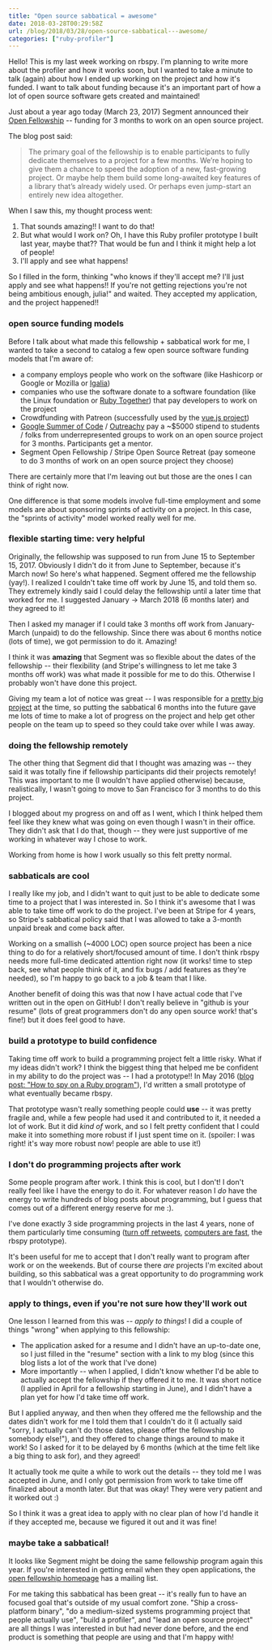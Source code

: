 ```yaml
---
title: "Open source sabbatical = awesome"
date: 2018-03-28T00:29:58Z
url: /blog/2018/03/28/open-source-sabbatical---awesome/
categories: ["ruby-profiler"]
---
```


Hello! This is my last week working on rbspy. I'm planning to write more about the profiler and how
it works soon, but I wanted to take a minute to talk (again) about how I ended up working on the
project and how it's funded. I want to talk about funding because it's an important part of how a
lot of open source software gets created and maintained!

Just about a year ago today (March 23, 2017) Segment announced their [Open Fellowship](https://segment.com/blog/segment-open-fellowship-2017/) -- funding for 3 months to work
on an open source project.

The blog post said:

> The primary goal of the fellowship is to enable participants to fully dedicate themselves to a project for a few months. We’re hoping to give them a chance to speed the adoption of a new, fast-growing project. Or maybe help them build some long-awaited key features of a library that’s already widely used. Or perhaps even jump-start an entirely new idea altogether.

When I saw this, my thought process went:

1. That sounds amazing!! I want to do that!
2. But what would I work on? Oh, I have this Ruby profiler prototype I built last year, maybe that??
   That would be fun and I think it might help a lot of people!
3. I'll apply and see what happens!

So I filled in the form, thinking "who knows if they'll accept me? I'll just apply and
see what happens!! If you're not getting rejections you're not being ambitious enough, julia!" and waited.
They accepted my application, and the project happened!!

### open source funding models

Before I talk about what made this fellowship + sabbatical work for me, I wanted to take a second to
catalog a few open source software funding models that I'm aware of:

* a company employs people who work on the software (like Hashicorp or Google or Mozilla or [Igalia](https://www.igalia.com/))
* companies who use the software donate to a software foundation (like the Linux foundation or 
  [Ruby Together](https://rubytogether.org/)) that pay developers to work on the project
* Crowdfunding with Patreon (successfully used by the [vue.js project](https://www.patreon.com/evanyou))
* [Google Summer of Code](https://summerofcode.withgoogle.com/) /
  [Outreachy](https://www.outreachy.org/) pay a ~$5000 stipend to students / folks from
  underrepresented groups to work on an open source project for 3 months. Participants get a mentor.
* Segment Open Fellowship / Stripe Open Source Retreat (pay someone to do 3 months of work on an
  open source project they choose)

There are certainly more that I'm leaving out but those are the ones I can think of right now.

One difference is that some models involve full-time employment and some models are about sponsoring
sprints of activity on a project. In this case, the "sprints of activity" model worked really well
for me.

### flexible starting time: very helpful

Originally, the fellowship was supposed to run from June 15 to September 15, 2017. Obviously I
didn't do it from June to September, because it's March now! So here's what happened. Segment offered me
the fellowship (yay!). I realized I couldn't take time off work by June 15, and told them so. They
extremely kindly said I could delay the fellowship until a later time that worked for me. I
suggested January -> March 2018 (6 months later) and they agreed to it!

Then I asked my manager if I could take 3 months off work from January-March (unpaid) to do the fellowship.
Since there was about 6 months notice (lots of time), we got permission to do it. Amazing!

I think it was **amazing** that Segment was so flexible about the dates of the fellowship -- their
flexibility (and Stripe's willingness to let me take 3 months off work) was what made it possible
for me to do this. Otherwise I probably won't have done this project.

Giving my team a lot of notice was great -- I was responsible for a [pretty big project](https://stripe.com/blog/operating-kubernetes) 
at the time, so putting the sabbatical 6 months into the future gave me lots of time to make a lot
of progress on the project and help get other people on the team up to speed so they could take over
while I was away.

### doing the fellowship remotely

The other thing that Segment did that I thought was amazing was -- they said it was totally fine if
fellowship participants did their projects remotely! This was important to me (I wouldn't have
applied otherwise) because, realistically, I wasn't going to move to San Francisco for 3 months to
do this project.

I blogged about my progress on and off as I went, which I think helped them feel like they knew what
was going on even though I wasn't in their office. They didn't ask that I do that, though -- they
were just supportive of me working in whatever way I chose to work.

Working from home is how I work usually so this felt pretty normal.

### sabbaticals are cool

I really like my job, and I didn't want to quit just to be able to dedicate some time to a project
that I was interested in. So I think it's awesome that I was able to take time off work to do the
project. I've been at Stripe for 4 years, so Stripe's sabbatical policy said that I was allowed to
take a 3-month unpaid break and come back after.

Working on a smallish (~4000 LOC) open source project has been a nice thing to do for a relatively
short/focused amount of time. I don't think rbspy needs more full-time dedicated attention right now
(it works! time to step back, see what people think of it, and fix bugs / add features as they're
needed), so I'm happy to go back to a job & team that I like.

Another benefit of doing this was that now I have actual code that I've written out in the open on
GitHub! I don't really believe in "github is your resume" (lots of great programmers don't do any
open source work! that's fine!) but it does feel good to have.

### build a prototype to build confidence

Taking time off work to build a programming project felt a little risky.  What if my ideas didn't
work? I think the biggest thing that helped me be confident in my ability to do the project was -- I
had a prototype!! In May 2016
([blog post: "How to spy on a Ruby program"](https://jvns.ca/blog/2016/06/12/a-weird-system-call-process-vm-readv/)), I'd
written a small prototype of what eventually became rbspy.

That prototype wasn't really something people could **use** -- it was pretty fragile and, while a
few people had used it and contributed to it, it needed a lot of work. But it did _kind of_ work,
and so I felt pretty confident that I could make it into something more robust if I just spent time
on it.  (spoiler: I was right! it's way more robust now! people are able to use it!)

### I don't do programming projects after work

Some people program after work. I think this is cool, but I don't! I don't really feel like I have
the energy to do it. For whatever reason I _do_ have the energy to write hundreds of blog posts
about programming, but I guess that comes out of a different energy reserve for me :).

I've done exactly 3 side programming projects in the last 4 years, none of them particularly time
consuming ([turn off retweets](http://turn-off-retweets.glitch.me), [computers are fast](https://computers-are-fast.github.io/), the rbspy prototype).

It's been useful for me to accept that I don't really want to program after work or on the weekends.
But of course there _are_ projects I'm excited about building, so this sabbatical was a great
opportunity to do programming work that I wouldn't otherwise do.

### apply to things, even if you're not sure how they'll work out

One lesson I learned from this was -- *apply to things*! I did a couple of things "wrong" when
applying to this fellowship:

* The application asked for a resume and I didn't have an up-to-date one, so I just filled in the
  "resume" section with a link to my blog (since this blog lists a lot of the work that I've done)
* More importantly -- when I applied, I didn't know whether I'd be able to actually accept the
  fellowship if they offered it to me. It was short notice (I applied in April for a
  fellowship starting in June), and I didn't have a plan yet for how I'd take time off work.

But I applied anyway, and then when they offered me the fellowship and the dates didn't work for me
I told them that I couldn't do it (I actually said "sorry, I actually can't do those dates, please
offer the fellowship to somebody else!"), and they offered to change things around to make it work!
So I asked for it to be delayed by 6 months (which at the time felt like a big thing to ask for),
and they agreed!

It actually took me quite a while to work out the details -- they told me I was accepted in June,
and I only got permission from work to take time off finalized about a month later. But that was
okay! They were very patient and it worked out :)

So I think it was a great idea to apply with no clear plan of how I'd handle it if they accepted me,
because we figured it out and it was fine!

### maybe take a sabbatical!

It looks like Segment might be doing the same fellowship program again this year. If you're
interested in getting email when they open applications, the [open fellowship homepage](https://open.segment.com/fellowship)
has a mailing list.

For me taking this sabbatical has been great -- it's really fun to have an focused goal that's
outside of my usual comfort zone. "Ship a cross-platform binary", "do a medium-sized systems
programming project that people actually use", "build a profiler", and "lead an open source project"
are all things I was interested in but had never done before, and the end product is something that
people are using and that I'm happy with!
